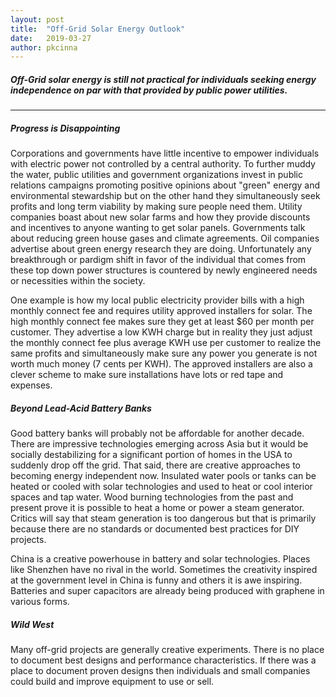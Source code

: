 ```yaml
---
layout: post
title:  "Off-Grid Solar Energy Outlook"
date:   2019-03-27
author: pkcinna
---
```


##### Off-Grid solar energy is still not practical for individuals seeking energy independence on par with that provided by public power utilities.

- - -

##### Progress is Disappointing
Corporations and governments have little incentive to empower individuals with electric power not controlled by a central authority.  To further muddy the water, public utilities and government organizations invest in public relations campaigns promoting positive opinions about "green" energy and environmental stewardship but on the other hand they simultaneously seek profits and long term viability by making sure people need them.  Utility companies boast about new solar farms and how they provide discounts and incentives to anyone wanting to get solar panels. Governments talk about reducing green house gases and climate agreements.  Oil companies advertise about green energy research they are doing. Unfortunately any breakthrough or pardigm shift in favor of the individual that comes from these top down power structures is countered by newly engineered needs or necessities within the society.

One example is how my local public electricity provider bills with a high monthly connect fee and requires utility approved installers for solar.  The high monthly connect fee makes sure they get at least $60 per month per customer.  They advertise a low KWH charge but in reality they just adjust the monthly connect fee plus average KWH use per customer to realize the same profits and simultaneously make sure any power you generate is not worth much money (7 cents per KWH).  The approved installers are also a clever scheme to make sure installations have lots or red tape and expenses.


##### Beyond Lead-Acid Battery Banks
Good battery banks will probably not be affordable for another decade. There are impressive technologies emerging across Asia but it would be socially destabilizing for a significant portion of homes in the USA to suddenly drop off the grid.  That said, there are creative approaches to becoming energy independent now.  Insulated water pools or tanks can be heated or cooled with solar technologies and used to heat or cool interior spaces and tap water.  Wood burning technologies from the past and present prove it is possible to heat a home or power a steam generator.  Critics will say that steam generation is too dangerous but that is primarily because there are no standards or documented best practices for DIY projects. 

China is a creative powerhouse in battery and solar technologies.  Places like Shenzhen have no rival in the world.  Sometimes the creativity inspired at the government level in China is funny and others it is awe inspiring.  Batteries and super capacitors are already being produced with graphene in various forms.

##### Wild West
Many off-grid projects are generally creative experiments.  There is no place to document best designs and performance characteristics.  If there was a place to document proven designs then individuals and small companies could build and improve equipment to use or sell.


